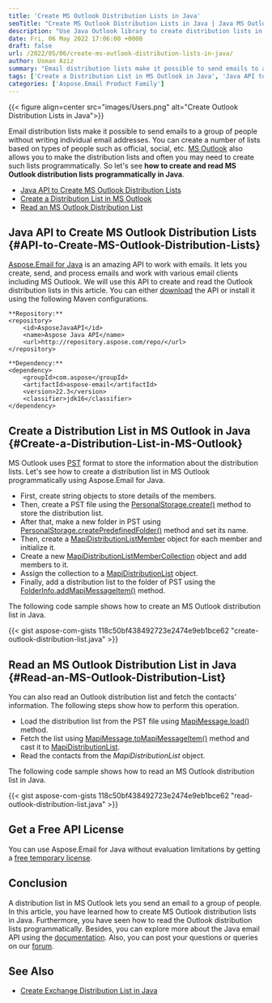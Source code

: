 ```yaml
---
title: 'Create MS Outlook Distribution Lists in Java'
seoTitle: "Create MS Outlook Distribution Lists in Java | Java MS Outlook Library"
description: "Use Java Outlook library to create distribution lists in MS Outlook. Create and save distribution lists in PST format programmatically in Java."
date: Fri, 06 May 2022 17:06:00 +0000
draft: false
url: /2022/05/06/create-ms-outlook-distribution-lists-in-java/
author: Usman Aziz
summary: "Email distribution lists make it possible to send emails to a group of people without writing individual email addresses. You can create a number of lists based on types of people such as official, social, etc. [MS Outlook][1] also allows you to make the distribution lists and often you may need to create such lists programmatically. So let's see **how to create and read MS Outlook distribution lists programmatically in Java**."
tags: ['Create a Distribution List in MS Outlook in Java', 'Java API to Create MS Outlook Distribution Lists', 'Java MS Outlook Library', 'Read an MS Outlook Distribution List in Java']
categories: ['Aspose.Email Product Family']
---
```




{{< figure align=center src="images/Users.png" alt="Create Outlook Distribution Lists in Java">}}


Email distribution lists make it possible to send emails to a group of people without writing individual email addresses. You can create a number of lists based on types of people such as official, social, etc. [MS Outlook][2] also allows you to make the distribution lists and often you may need to create such lists programmatically. So let's see **how to create and read MS Outlook distribution lists programmatically in Java**.

*   [Java API to Create MS Outlook Distribution Lists][3]
*   [Create a Distribution List in MS Outlook][4]
*   [Read an MS Outlook Distribution List][5]

## Java API to Create MS Outlook Distribution Lists {#API-to-Create-MS-Outlook-Distribution-Lists}

[Aspose.Email for Java][6] is an amazing API to work with emails. It lets you create, send, and process emails and work with various email clients including MS Outlook. We will use this API to create and read the Outlook distribution lists in this article. You can either [download][7] the API or install it using the following Maven configurations.

```
**Repository:**
<repository>
    <id>AsposeJavaAPI</id>
    <name>Aspose Java API</name>
    <url>http://repository.aspose.com/repo/</url>
</repository>

**Dependency:**
<dependency>
    <groupId>com.aspose</groupId>
    <artifactId>aspose-email</artifactId>
    <version>22.3</version>
    <classifier>jdk16</classifier>
</dependency>
```

## Create a Distribution List in MS Outlook in Java {#Create-a-Distribution-List-in-MS-Outlook}

MS Outlook uses [PST][8] format to store the information about the distribution lists. Let's see how to create a distribution list in MS Outlook programmatically using Aspose.Email for Java.

*   First, create string objects to store details of the members.
*   Then, create a PST file using the [PersonalStorage.create()][9] method to store the distribution list.
*   After that, make a new folder in PST using [PersonalStorage.createPredefinedFolder()][10] method and set its name.
*   Then, create a [MapiDistributionListMember][11] object for each member and initialize it.
*   Create a new [MapiDistributionListMemberCollection][12] object and add members to it.
*   Assign the collection to a [MapiDistributionList][13] object.
*   Finally, add a distribution list to the folder of PST using the [FolderInfo.addMapiMessageItem()][14] method.

The following code sample shows how to create an MS Outlook distribution list in Java.

{{< gist aspose-com-gists 118c50bf438492723e2474e9eb1bce62 "create-outlook-distribution-list.java" >}}

## Read an MS Outlook Distribution List in Java {#Read-an-MS-Outlook-Distribution-List}

You can also read an Outlook distribution list and fetch the contacts' information. The following steps show how to perform this operation.

*   Load the distribution list from the PST file using [MapiMessage.load()][15] method.
*   Fetch the list using [MapiMessage.toMapiMessageItem()][16] method and cast it to [MapiDistributionList][17].
*   Read the contacts from the _MapiDistributionList_ object.

The following code sample shows how to read an MS Outlook distribution list in Java.

{{< gist aspose-com-gists 118c50bf438492723e2474e9eb1bce62 "read-outlook-distribution-list.java" >}}

## Get a Free API License

You can use Aspose.Email for Java without evaluation limitations by getting a [free temporary license][18].

## Conclusion

A distribution list in MS Outlook lets you send an email to a group of people. In this article, you have learned how to create MS Outlook distribution lists in Java. Furthermore, you have seen how to read the Outlook distribution lists programmatically. Besides, you can explore more about the Java email API using the [documentation][19]. Also, you can post your questions or queries on our [forum][20].

## See Also

*   [Create Exchange Distribution List in Java][21]




[1]: https://en.wikipedia.org/wiki/Microsoft_Outlook
[2]: https://en.wikipedia.org/wiki/Microsoft_Outlook
[3]: #API-to-Create-MS-Outlook-Distribution-Lists
[4]: #Create-a-Distribution-List-in-MS-Outlook
[5]: #Read-an-MS-Outlook-Distribution-List
[6]: https://products.aspose.com/email/java/
[7]: https://downloads.aspose.com/email/java/
[8]: https://docs.fileformat.com/email/pst/
[9]: https://apireference.aspose.com/email/java/com.aspose.email/PersonalStorage#create(java.io.OutputStream,%20int)
[10]: https://apireference.aspose.com/email/java/com.aspose.email/PersonalStorage#createPredefinedFolder(java.lang.String,%20int)
[11]: https://apireference.aspose.com/email/java/com.aspose.email/MapiDistributionListMember
[12]: https://apireference.aspose.com/email/java/com.aspose.email/MapiDistributionListMemberCollection
[13]: https://apireference.aspose.com/email/java/com.aspose.email/MapiDistributionList
[14]: https://apireference.aspose.com/email/java/com.aspose.email/FolderInfo#addMapiMessageItem(com.aspose.email.IMapiMessageItem)
[15]: https://apireference.aspose.com/email/java/com.aspose.email/MapiMessage#load(java.lang.String)
[16]: https://apireference.aspose.com/email/java/com.aspose.email/MapiMessage#toMapiMessageItem()
[17]: https://apireference.aspose.com/email/java/com.aspose.email/MapiDistributionList
[18]: https://products.aspose.com/email
[19]: https://docs.aspose.com/email/java/
[20]: https://forum.aspose.com/
[21]: https://blog.aspose.com/2022/04/07/create-exchange-distribution-list-in-java/





